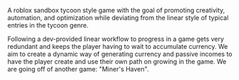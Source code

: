 A roblox sandbox tycoon style game with the goal of promoting creativity, automation, and optimization while deviating from the linear style of typical entries in the tycoon genre.

Following a dev-provided linear workflow to progress in a game gets very redundant and keeps the player having to wait to accumulate currency. We aim to create a dynamic way of generating currency and passive incomes to have the player create and use their own path on growing in the game. We are going off of another game: "Miner's Haven".